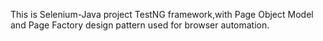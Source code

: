 This is Selenium-Java project TestNG framework,with Page Object Model and Page Factory design pattern used for browser automation.
